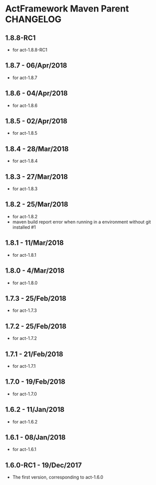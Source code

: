 # ActFramework Maven Parent CHANGELOG

## 1.8.8-RC1
* for act-1.8.8-RC1

## 1.8.7 - 06/Apr/2018
* for act-1.8.7

## 1.8.6 - 04/Apr/2018
* for act-1.8.6

## 1.8.5 - 02/Apr/2018
* for act-1.8.5

## 1.8.4 - 28/Mar/2018
* for act-1.8.4

## 1.8.3 - 27/Mar/2018
* for act-1.8.3

## 1.8.2 - 25/Mar/2018
* for act-1.8.2
* maven build report error when running in a environment without git installed #1

## 1.8.1 - 11/Mar/2018
* for act-1.8.1

## 1.8.0 - 4/Mar/2018
* for act-1.8.0

## 1.7.3 - 25/Feb/2018
* for act-1.7.3

## 1.7.2 - 25/Feb/2018
* for act-1.7.2

## 1.7.1 - 21/Feb/2018
* for act-1.7.1

## 1.7.0 - 19/Feb/2018
* for act-1.7.0

## 1.6.2 - 11/Jan/2018
* for act-1.6.2

## 1.6.1 - 08/Jan/2018
* for act-1.6.1

## 1.6.0-RC1 - 19/Dec/2017
* The first version, corresponding to act-1.6.0

